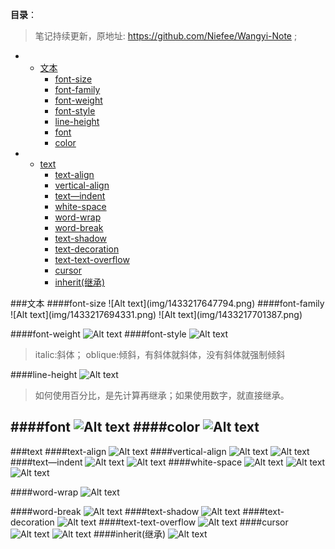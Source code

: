 **目录**：

>笔记持续更新，原地址: https://github.com/Niefee/Wangyi-Note ;


<ul>
<li><ul>
<li><a href="#文本">文本</a><ul>
<li><a href="#font-size">font-size</a></li>
<li><a href="#font-family">font-family</a></li>
<li><a href="#font-weight">font-weight</a></li>
<li><a href="#font-style">font-style</a></li>
<li><a href="#line-height">line-height</a></li>
<li><a href="#font">font</a></li>
<li><a href="#color">color</a></li>
</ul>
</li>
</ul>
</li>
<li><ul>
<li><a href="#text">text</a><ul>
<li><a href="#text-align">text-align</a></li>
<li><a href="#vertical-align">vertical-align</a></li>
<li><a href="#textindent">text—indent</a></li>
<li><a href="#white-space">white-space</a></li>
<li><a href="#word-wrap">word-wrap</a></li>
<li><a href="#word-break">word-break</a></li>
<li><a href="#text-shadow">text-shadow</a></li>
<li><a href="#text-decoration">text-decoration</a></li>
<li><a href="#text-text-overflow">text-text-overflow</a></li>
<li><a href="#cursor">cursor</a></li>
<li><a href="#inherit继承">inherit(继承)</a></li>
</ul>
</li>
</ul>
</li>
</ul>
###文本
####font-size
![Alt text](img/1433217647794.png)
####font-family
![Alt text](img/1433217694331.png)
![Alt text](img/1433217701387.png)

####font-weight
![Alt text](img/1433218355108.png)
####font-style
![Alt text](img/1433218473597.png)
>italic:斜体；
>oblique:倾斜，有斜体就斜体，没有斜体就强制倾斜

####line-height
![Alt text](img/1433218976752.png)
>如何使用百分比，是先计算再继承；如果使用数字，就直接继承。

####font
![Alt text](img/1433219714969.png)
####color
![Alt text](img/1433220456484.png)
---
###text
####text-align
![Alt text](img/1433220590530.png)
####vertical-align
![Alt text](img/1433221089342.png)
![Alt text](img/1433221114887.png)
####text—indent
![Alt text](img/1433221723315.png)
![Alt text](img/1433221820043.png)
####white-space
![Alt text](img/1433222333576.png)
![Alt text](img/1433222616064.png)
![Alt text](img/1433222678772.png)

####word-wrap
![Alt text](img/1433222720864.png)

####word-break
![Alt text](img/1433222895917.png)
####text-shadow
![Alt text](img/1433224268660.png)
####text-decoration
![Alt text](img/1433224384974.png)
####text-text-overflow
![Alt text](img/1433225866318.png)
####cursor
![Alt text](img/1433226023190.png)
![Alt text](img/1433227092034.png)
####inherit(继承)
![Alt text](img/1433226465620.png)





